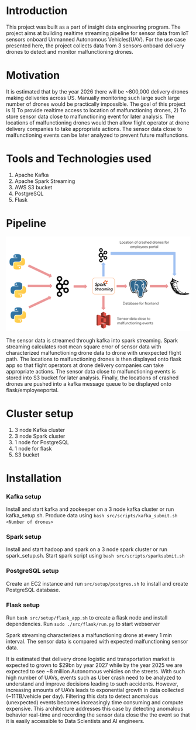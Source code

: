 # Introduction

This project was built as a part of insight data engineering program. The project aims at building realtime streaming pipeline for sensor data from IoT sensors onboard Unmanned Autonomous Vehicles(UAV). For the use case presented here, the project collects data from 3 sensors onboard delivery drones to detect and monitor malfunctioning drones.

# Motivation

It is estimated that by the year 2026 there will be ~800,000 delivery drones making deliveries across US. Manually monitoring such large such large number of drones would be practically impossible. The goal of this project is 1) To provide realtime access to location of malfunctioning drones, 2) To store sensor data close to malfunctioning event for later analysis. The locations of malfunctioning drones would then allow flight operator at drone delivery companies to take appropriate actions. The sensor data close to malfunctioning events can be later analyzed to prevent future malfunctions.

# Tools and Technologies used

1. Apache Kafka
1. Apache Spark Streaming
1. AWS S3 bucket
1. PostgreSQL
1. Flask

# Pipeline

![Pipeline](Images/Pipeline.png)

The sensor data is streamed through kafka into spark streaming. Spark streaming calculates root mean square error of sensor data with characterized malfunctioning drone data to drone with unexpected flight path. The locations to malfunctioning drones is then displayed onto flask app so that flight operators at drone delivery companies can take appropriate actions. The sensor data close to malfunctioning events is stored into S3 bucket for later analysis. Finally, the locations of crashed drones are pushed into a kafka message queue to be displayed onto flask/employeeportal.

# Cluster setup

1) 3 node Kafka cluster
2) 3 node Spark cluster
3) 1 node for PostgreSQL
4) 1 node for flask
5) S3 bucket

# Installation

### Kafka setup

Install and start kafka and zookeeper on a 3 node kafka cluster or run kafka_setup.sh.
Produce data using `bash src/scripts/kafka_submit.sh <Number of drones>`

### Spark setup

Install and start hadoop and spark on a 3 node spark cluster or run spark_setup.sh.
Start spark script using `bash src/scripts/sparksubmit.sh`

### PostgreSQL setup

Create an EC2 instance and run `src/setup/postgres.sh` to install and create PostgreSQL database.

### Flask setup

Run `bash src/setup/flask_app.sh` to create a flask node and install dependencies.
Run `sudo ./src/flask/run.py` to start webserver

Spark streaming characterizes a malfunctioning drone at every 1 min interval. The sensor data is compared with expected malfunctioning sensor data.

It is estimated that delivery drone logistic and transportation market is expected to grown to $29bn by year 2027 while by the year 2025 we are expected to see ~8 million Autonomous vehicles on the streets. With such high number of UAVs, events such as Uber crash need to be analyzed to understand and improve decisions leading to such accidents. However, increasing amounts of UAVs leads to exponential growth in data collected (~11TB/vehicle per day). Filtering this data to detect anomalous (unexpected) events becomes increasingly time consuming and compute expensive. This architecture addresses this case by detecting anomalous behavior real-time and recording the sensor data close the the event so that it is easily accessible to Data Scientists and AI engineers.
